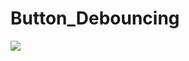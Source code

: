 # Button_Debouncing
![](https://github.com/MahmoudMostafaTayee/Button_Debouncing/blob/main/Button%20to%20switch%20between%20leds.gif)
